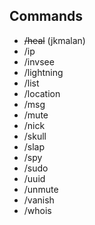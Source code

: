 Commands
------------

* ~~/heal~~ (jkmalan)
* /ip
* /invsee
* /lightning
* /list
* /location
* /msg
* /mute
* /nick
* /skull
* /slap
* /spy
* /sudo
* /uuid
* /unmute
* /vanish
* /whois